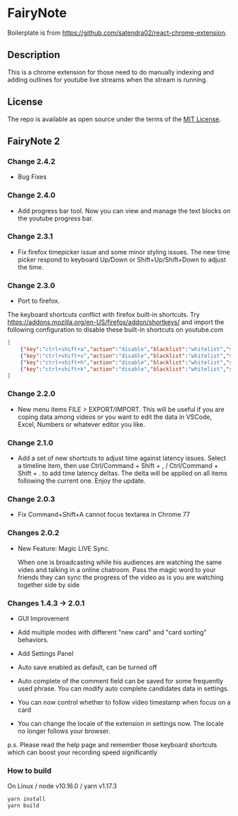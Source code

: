 # FairyNote

Boilerplate is from https://github.com/satendra02/react-chrome-extension.

## Description

This is a chrome extension for those need to do manually indexing and adding outlines for youtube live streams when the stream is running.

## License

The repo is available as open source under the terms of the [MIT License](http://opensource.org/licenses/MIT).

## FairyNote 2

### Change 2.4.2

- Bug Fixes

### Change 2.4.0

- Add progress bar tool. Now you can view and manage the text blocks on the youtube progress bar.

### Change 2.3.1

- Fix firefox timepicker issue and some minor styling issues. The new time picker respond to keyboard Up/Down or Shift+Up/Shift+Down to adjust the time.

### Change 2.3.0

- Port to firefox.

The keyboard shortcuts conflict with firefox built-in shortcuts. Try https://addons.mozilla.org/en-US/firefox/addon/shortkeys/ and import the following configuration to disable these built-in shortcuts on youtube.com

```json
[
    {"key":"ctrl+shift+a","action":"disable","blacklist":"whitelist","sites":"*youtube.com*","open":false,"exported":true,"sitesArray":["*youtube.com*"],"activeInInputs":true},
    {"key":"ctrl+shift+x","action":"disable","blacklist":"whitelist","sites":"*youtube.com*","open":false,"exported":true,"sitesArray":["*youtube.com*"],"activeInInputs":true},
    {"key":"ctrl+shift+h","action":"disable","blacklist":"whitelist","sites":"*youtube.com*","open":false,"activeInInputs":true,"exported":true,"sitesArray":["*youtube.com*"]},
    {"key":"ctrl+shift+k","action":"disable","blacklist":"whitelist","sites":"*youtube.com*","open":false,"activeInInputs":true,"exported":true,"sitesArray":["*youtube.com*"]}
]
```

### Change 2.2.0

- New menu items FILE > EXPORT/IMPORT. This will be useful if you are coping data among videos or you want to edit the data in VSCode, Excel, Numbers or whatever editor you like.

### Change 2.1.0

- Add a set of new shortcuts to adjust time against latency issues. Select a timeline item, then use Ctrl/Command + Shift + , /  Ctrl/Command + Shift + . to add time latency deltas. The delta will be applied on all items following the current one. Enjoy the update. 

### Change 2.0.3

- Fix Command+Shift+A cannot focus textarea in Chrome 77

### Changes 2.0.2

- New Feature: Magic LIVE Sync.
  
  When one is broadcasting while his audiences are watching the same video and talking in a online chatroom. Pass the magic word to your friends they can sync the progress of the video as is you are watching together side by side

### Changes 1.4.3 -> 2.0.1

- GUI Improvement

- Add multiple modes with different "new card" and "card sorting" behaviors.

- Add Settings Panel

- Auto save enabled as default, can be turned off

- Auto complete of the comment field can be saved for some frequently used phrase. You can modify auto complete candidates data in settings.

- You can now control whether to follow video timestamp when focus on a card

- You can change the locale of the extension in settings now. The locale no longer follows your browser.

p.s. Please read the help page and remember those keyboard shortcuts which can boost your recording speed significantly


### How to build

On Linux / node v10.16.0 / yarn v1.17.3

```bash
yarn install
yarn build
```
